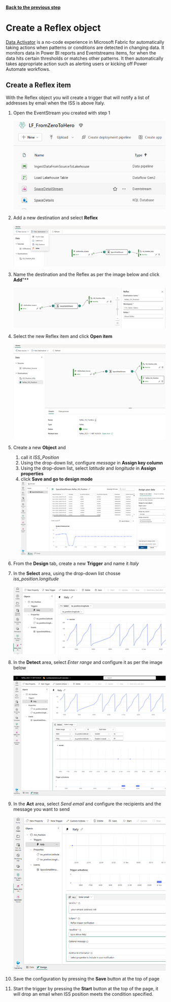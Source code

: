 [**Back to the previous step**](/FromZeroToHero_Parma/Real%20Time%20-%20ISS%20-%20How%20to%20proceed/1_ISS_Real_Time_Scenario.md)

# Create a Reflex object

[Data Activator](https://learn.microsoft.com/en-us/fabric/data-activator/data-activator-introduction) is a no-code experience in Microsoft Fabric for automatically taking actions when patterns or conditions are detected in changing data. It monitors data in Power BI reports and Eventstreams items, for when the data hits certain thresholds or matches other patterns. It then automatically takes appropriate action such as alerting users or kicking off Power Automate workflows.

## Create a Reflex item
With the Reflex object you will create a trigger that will notify a list of addresses by email when the ISS is above Italy.

1. Open the EventStream you created with step 1</br>  
   ![da1](../Images/data_activator_1.png)

2. Add a new destination and select **Reflex**</br>  
   ![da2](../Images/data_activator_2.png)

3. Name the destination and the Reflex as per the image below and click **Add**"**</br>  
   ![da3](../Images/data_activator_3.png)

4. Select the new Reflex item and click **Open item**</br>  
   ![da4](../Images/data_activator_4.png)

5. Create a new **Object** and 
   1. call it *ISS_Position*
   2. Using the drop-down list, configure *message* in **Assign key column**
   3. Using the drop-down list, select *latitude* and *longitude* in **Assign properties**</br>  
   4. click **Save and go to design mode**
      ![da5](../Images/data_activator_5.png)

6. From the **Design** tab, create a new **Trigger** and name it *Italy*
   
7. In the **Select** area, using the drop-down list chosse *iss_position.longitude*</br>  
    ![da6](../Images/data_activator_6.png)

8. In the **Detect** area, select *Enter range* and configure it as per the image below</br>  
    ![da7](../Images/data_activator_7.png)

9. In the **Act** area, select *Send email* and configure the recipients and the message you want to send</br>  
    ![da8](../Images/data_activator_8.png)
   
10. Save the configuration by pressing the **Save** button at the top of page

11. Start the trigger by pressing the **Start** button at the top of the page, it will drop an email when ISS position meets the condition specified.

